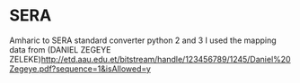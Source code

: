 # SERA
Amharic to SERA standard converter python 2 and 3
I used the mapping data from (DANIEL ZEGEYE ZELEKE)http://etd.aau.edu.et/bitstream/handle/123456789/1245/Daniel%20Zegeye.pdf?sequence=1&isAllowed=y
